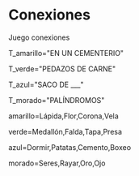 
# Conexiones
Juego conexiones

T_amarillo="EN UN CEMENTERIO"

T_verde="PEDAZOS DE CARNE"

T_azul="SACO DE ___"

T_morado="PALÍNDROMOS"

amarillo=Lápida,Flor,Corona,Vela

verde=Medallón,Falda,Tapa,Presa

azul=Dormir,Patatas,Cemento,Boxeo

morado=Seres,Rayar,Oro,Ojo

